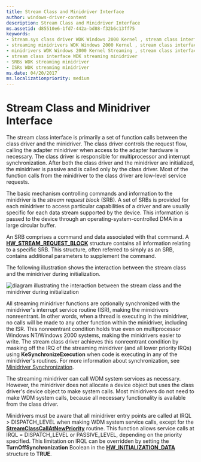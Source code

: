 ```yaml
---
title: Stream Class and Minidriver Interface
author: windows-driver-content
description: Stream Class and Minidriver Interface
ms.assetid: d85510e6-1fd7-442a-bd88-f32b6c13ff75
keywords:
- Stream.sys class driver WDK Windows 2000 Kernel , stream class interface
- streaming minidrivers WDK Windows 2000 Kernel , stream class interface
- minidrivers WDK Windows 2000 Kernel Streaming , stream class interface
- stream class interface WDK streaming minidriver
- SRBs WDK streaming minidriver
- ISRs WDK streaming minidriver
ms.date: 04/20/2017
ms.localizationpriority: medium
---
```


# Stream Class and Minidriver Interface





The stream class interface is primarily a set of function calls between the class driver and the minidriver. The class driver controls the request flow, calling the adapter minidriver when access to the adapter hardware is necessary. The class driver is responsible for multiprocessor and interrupt synchronization. After both the class driver and the minidriver are initialized, the minidriver is passive and is called only by the class driver. Most of the function calls from the minidriver to the class driver are low-level service requests.

The basic mechanism controlling commands and information to the minidriver is the *stream request block* (SRB). A set of SRBs is provided for each minidriver to access particular capabilities of a driver and are usually specific for each data stream supported by the device. This information is passed to the device through an operating-system-controlled DMA in a large circular buffer.

An SRB comprises a command and data associated with that command. A [**HW\_STREAM\_REQUEST\_BLOCK**](https://msdn.microsoft.com/library/windows/hardware/ff559702) structure contains all information relating to a specific SRB. This structure, often referred to simply as an SRB, contains additional parameters to supplement the command.

The following illustration shows the interaction between the stream class and the minidriver during initialization.

![diagram illustrating the interaction between the stream class and the minidriver during initialization](images/stclassi.png)

All streaming minidriver functions are optionally synchronized with the minidriver's interrupt service routine (ISR), making the minidrivers nonreentrant. In other words, when a thread is executing in the minidriver, no calls will be made to any other function within the minidriver, including the ISR. This nonreentrant condition holds true even on multiprocessor Windows NT/Windows 2000 systems, making the minidrivers easier to write. The stream class driver achieves this nonreentrant condition by masking off the IRQ of the streaming minidriver (and all lower priority IRQs) using **KeSynchronizeExecution** when code is executing in any of the minidriver's routines. For more information about synchronization, see [Minidriver Synchronization](minidriver-synchronization.md).

The streaming minidriver can call WDM system services as necessary. However, the minidriver does not allocate a device object but uses the class driver's device object to make system calls. Most minidrivers do not need to make WDM system calls, because all necessary functionality is available from the class driver.

Minidrivers must be aware that all minidriver entry points are called at IRQL &gt; DISPATCH\_LEVEL when making WDM system service calls, except for the [**StreamClassCallAtNewPriority**](https://msdn.microsoft.com/library/windows/hardware/ff568230) routine. This function allows service calls at IRQL = DISPATCH\_LEVEL or PASSIVE\_LEVEL, depending on the priority specified. This limitation on IRQL can be overridden by setting the **TurnOffSynchronization** Boolean in the [**HW\_INITIALIZATION\_DATA**](https://msdn.microsoft.com/library/windows/hardware/ff559682) structure to **TRUE**.

 

 




